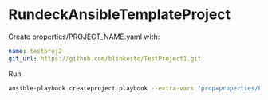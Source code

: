 # RundeckAnsibleTemplateProject

Create properties/PROJECT_NAME.yaml with:


```yaml
name: testproj2
git_url: https://github.com/blinkesto/TestProject1.git
```

Run

```bash
ansible-playbook createproject.playbook --extra-vars "prop=properties/PROJECT_NAME.yaml"
```
